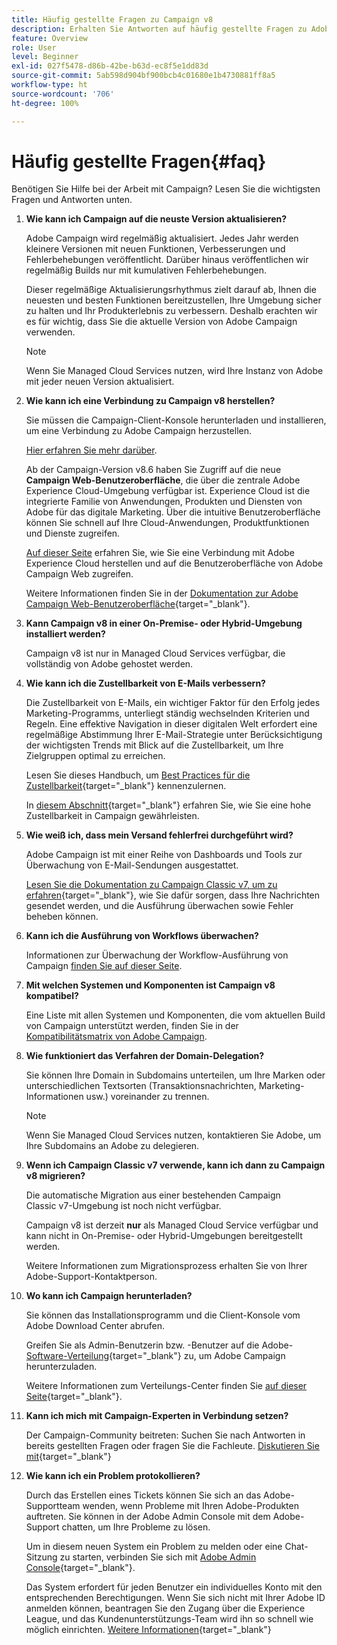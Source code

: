 ```yaml
---
title: Häufig gestellte Fragen zu Campaign v8
description: Erhalten Sie Antworten auf häufig gestellte Fragen zu Adobe Campaign.
feature: Overview
role: User
level: Beginner
exl-id: 027f5478-d86b-42be-b63d-ec8f5e1dd83d
source-git-commit: 5ab598d904bf900bcb4c01680e1b4730881ff8a5
workflow-type: ht
source-wordcount: '706'
ht-degree: 100%

---
```


# Häufig gestellte Fragen{#faq}

Benötigen Sie Hilfe bei der Arbeit mit Campaign? Lesen Sie die wichtigsten Fragen und Antworten unten.

1. **Wie kann ich Campaign auf die neuste Version aktualisieren?**

   Adobe Campaign wird regelmäßig aktualisiert. Jedes Jahr werden kleinere Versionen mit neuen Funktionen, Verbesserungen und Fehlerbehebungen veröffentlicht. Darüber hinaus veröffentlichen wir regelmäßig Builds nur mit kumulativen Fehlerbehebungen.

   Dieser regelmäßige Aktualisierungsrhythmus zielt darauf ab, Ihnen die neuesten und besten Funktionen bereitzustellen, Ihre Umgebung sicher zu halten und Ihr Produkterlebnis zu verbessern. Deshalb erachten wir es für wichtig, dass Sie die aktuelle Version von Adobe Campaign verwenden.

   >[!NOTE]
   >
   >Wenn Sie Managed Cloud Services nutzen, wird Ihre Instanz von Adobe mit jeder neuen Version aktualisiert.

1. **Wie kann ich eine Verbindung zu Campaign v8 herstellen?**

   Sie müssen die Campaign-Client-Konsole herunterladen und installieren, um eine Verbindung zu Adobe Campaign herzustellen.

   [Hier erfahren Sie mehr darüber](connect.md).

   Ab der Campaign-Version v8.6 haben Sie Zugriff auf die neue **Campaign Web-Benutzeroberfläche**, die über die zentrale Adobe Experience Cloud-Umgebung verfügbar ist. Experience Cloud ist die integrierte Familie von Anwendungen, Produkten und Diensten von Adobe für das digitale Marketing. Über die intuitive Benutzeroberfläche können Sie schnell auf Ihre Cloud-Anwendungen, Produktfunktionen und Dienste zugreifen.

   [Auf dieser Seite](campaign-ui.md#ac-web-ui) erfahren Sie, wie Sie eine Verbindung mit Adobe Experience Cloud herstellen und auf die Benutzeroberfläche von Adobe Campaign Web zugreifen.

   Weitere Informationen finden Sie in der [Dokumentation zur Adobe Campaign Web-Benutzeroberfläche](https://experienceleague.adobe.com/de/docs/campaign-web/v8/campaign-web-home){target="_blank"}.
1. **Kann Campaign v8 in einer On-Premise- oder Hybrid-Umgebung installiert werden?**

   Campaign v8 ist nur in Managed Cloud Services verfügbar, die vollständig von Adobe gehostet werden.

1. **Wie kann ich die Zustellbarkeit von E-Mails verbessern?**

   Die Zustellbarkeit von E-Mails, ein wichtiger Faktor für den Erfolg jedes Marketing-Programms, unterliegt ständig wechselnden Kriterien und Regeln. Eine effektive Navigation in dieser digitalen Welt erfordert eine regelmäßige Abstimmung Ihrer E-Mail-Strategie unter Berücksichtigung der wichtigsten Trends mit Blick auf die Zustellbarkeit, um Ihre Zielgruppen optimal zu erreichen.

   Lesen Sie dieses Handbuch, um [Best Practices für die Zustellbarkeit](https://experienceleague.adobe.com/docs/deliverability-learn/deliverability-best-practice-guide/introduction.html?lang=de){target="_blank"} kennenzulernen.

   In [diesem Abschnitt](https://experienceleague.adobe.com/docs/deliverability-learn/deliverability-best-practice-guide/additional-resources/general-resources.html?lang=de){target="_blank"} erfahren Sie, wie Sie eine hohe Zustellbarkeit in Campaign gewährleisten.

1. **Wie weiß ich, dass mein Versand fehlerfrei durchgeführt wird?**

   Adobe Campaign ist mit einer Reihe von Dashboards und Tools zur Überwachung von E-Mail-Sendungen ausgestattet.

   [Lesen Sie die Dokumentation zu Campaign Classic v7, um zu erfahren](https://experienceleague.adobe.com/docs/campaign-classic/using/sending-messages/monitoring-deliveries/about-delivery-monitoring.html?lang=de){target="_blank"}, wie Sie dafür sorgen, dass Ihre Nachrichten gesendet werden, und die Ausführung überwachen sowie Fehler beheben können.

1. **Kann ich die Ausführung von Workflows überwachen?**

   Informationen zur Überwachung der Workflow-Ausführung von Campaign [finden Sie auf dieser Seite](https://experienceleague.adobe.com/docs/campaign/automation/workflows/executing-a-workflow/start-a-workflow.html?lang=de).

1. **Mit welchen Systemen und Komponenten ist Campaign v8 kompatibel?**

   Eine Liste mit allen Systemen und Komponenten, die vom aktuellen Build von Campaign unterstützt werden, finden Sie in der [Kompatibilitätsmatrix von Adobe Campaign](compatibility-matrix.md).

1. **Wie funktioniert das Verfahren der Domain-Delegation?**

   Sie können Ihre Domain in Subdomains unterteilen, um Ihre Marken oder unterschiedlichen Textsorten (Transaktionsnachrichten, Marketing-Informationen usw.) voreinander zu trennen.

   >[!NOTE]
   >
   >Wenn Sie Managed Cloud Services nutzen, kontaktieren Sie Adobe, um Ihre Subdomains an Adobe zu delegieren.

1. **Wenn ich Campaign Classic v7 verwende, kann ich dann zu Campaign v8 migrieren?**

   Die automatische Migration aus einer bestehenden Campaign Classic v7-Umgebung ist noch nicht verfügbar.

   Campaign v8 ist derzeit **nur** als Managed Cloud Service verfügbar und kann nicht in On-Premise- oder Hybrid-Umgebungen bereitgestellt werden.

   Weitere Informationen zum Migrationsprozess erhalten Sie von Ihrer Adobe-Support-Kontaktperson.

1. **Wo kann ich Campaign herunterladen?**

   Sie können das Installationsprogramm und die Client-Konsole vom Adobe Download Center abrufen.

   Greifen Sie als Admin-Benutzerin bzw. -Benutzer auf die Adobe-[Software-Verteilung](https://experience.adobe.com/#/downloads/content/software-distribution/de/campaign.html){target="_blank"} zu, um Adobe Campaign herunterzuladen.

   Weitere Informationen zum Verteilungs-Center finden Sie [auf dieser Seite](https://experienceleague.adobe.com/docs/experience-cloud/software-distribution/home.html?lang=de){target="_blank"}.

1. **Kann ich mich mit Campaign-Experten in Verbindung setzen?**

   Der Campaign-Community beitreten: Suchen Sie nach Antworten in bereits gestellten Fragen oder fragen Sie die Fachleute. [Diskutieren Sie mit](https://experienceleaguecommunities.adobe.com/t5/adobe-campaign-classic/ct-p/adobe-campaign-classic-community){target="_blank"}


1. **Wie kann ich ein Problem protokollieren?**

   Durch das Erstellen eines Tickets können Sie sich an das Adobe-Supportteam wenden, wenn Probleme mit Ihren Adobe-Produkten auftreten. Sie können in der Adobe Admin Console mit dem Adobe-Support chatten, um Ihre Probleme zu lösen.

   Um in diesem neuen System ein Problem zu melden oder eine Chat-Sitzung zu starten, verbinden Sie sich mit [Adobe Admin Console](https://adminConsole.adobe.com/overview){target="_blank"}.

   Das System erfordert für jeden Benutzer ein individuelles Konto mit den entsprechenden Berechtigungen. Wenn Sie sich nicht mit Ihrer Adobe ID anmelden können, beantragen Sie den Zugang über die Experience League, und das Kundenunterstützungs-Team wird ihn so schnell wie möglich einrichten. [Weitere Informationen](https://helpx.adobe.com/de/enterprise/admin-guide.html/enterprise/using/support-for-experience-cloud.ug.html){target="_blank"}
